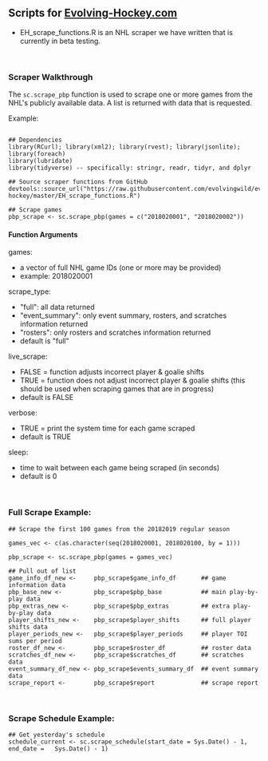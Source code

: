 ## Scripts for <a href="https://evolving-hockey.com/" target="_blank">Evolving-Hockey.com</a>

  + EH_scrape_functions.R is an NHL scraper we have written that is currently in beta testing.
  
<br>


### Scraper Walkthrough

The `sc.scrape_pbp` function is used to scrape one or more games from the NHL's publicly available data. A list is returned with data that is requested. 

Example:

``` {r}

## Dependencies
library(RCurl); library(xml2); library(rvest); library(jsonlite); library(foreach)
library(lubridate)
library(tidyverse) -- specifically: stringr, readr, tidyr, and dplyr

## Source scraper functions from GitHub
devtools::source_url("https://raw.githubusercontent.com/evolvingwild/evolving-hockey/master/EH_scrape_functions.R")

## Scrape games
pbp_scrape <- sc.scrape_pbp(games = c("2018020001", "2018020002"))

```

#### Function Arguments

games:
- a vector of full NHL game IDs (one or more may be provided)
- example: 2018020001

scrape_type:
- "full": all data returned
- "event_summary": only event summary, rosters, and scratches information returned
- "rosters": only rosters and scratches information returned
- default is "full"

live_scrape:
- FALSE = function adjusts incorrect player & goalie shifts
- TRUE = function does not adjust incorrect player & goalie shifts (this should be used when scraping games that are in progress)
- default is FALSE

verbose:
- TRUE = print the system time for each game scraped
- default is TRUE

sleep:
- time to wait between each game being scraped (in seconds)
- default is 0

<br>

### Full Scrape Example:

``` {r}
## Scrape the first 100 games from the 20182019 regular season

games_vec <- c(as.character(seq(2018020001, 2018020100, by = 1)))

pbp_scrape <- sc.scrape_pbp(games = games_vec)

## Pull out of list
game_info_df_new <-     pbp_scrape$game_info_df       ## game information data
pbp_base_new <-         pbp_scrape$pbp_base           ## main play-by-play data
pbp_extras_new <-       pbp_scrape$pbp_extras         ## extra play-by-play data
player_shifts_new <-    pbp_scrape$player_shifts      ## full player shifts data
player_periods_new <-   pbp_scrape$player_periods     ## player TOI sums per period
roster_df_new <-        pbp_scrape$roster_df          ## roster data
scratches_df_new <-     pbp_scrape$scratches_df       ## scratches data
event_summary_df_new <- pbp_scrape$events_summary_df  ## event summary data
scrape_report <-        pbp_scrape$report             ## scrape report
```

<br>


### Scrape Schedule Example:

``` {r} 
## Get yesterday's schedule
schedule_current <- sc.scrape_schedule(start_date = Sys.Date() - 1, end_date =   Sys.Date() - 1)
```


<br>
<br>

  
  
  
  